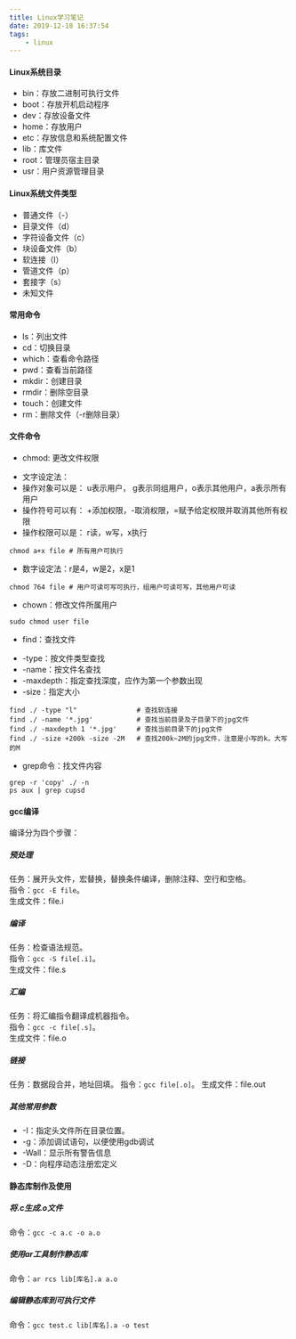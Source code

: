 ```yaml
---
title: Linux学习笔记
date: 2019-12-18 16:37:54
tags:
	- linux
---
```


#### Linux系统目录
+ bin：存放二进制可执行文件
+ boot：存放开机启动程序
+ dev：存放设备文件
+ home：存放用户
+ etc：存放信息和系统配置文件
+ lib：库文件
+ root：管理员宿主目录
+ usr：用户资源管理目录

#### Linux系统文件类型
* 普通文件（-）
* 目录文件（d）
* 字符设备文件（c）
* 块设备文件（b）
* 软连接（l）
* 管道文件（p）
* 套接字（s）
* 未知文件

#### 常用命令
+ ls：列出文件
+ cd：切换目录
+ which：查看命令路径
+ pwd：查看当前路径
+ mkdir：创建目录
+ rmdir：删除空目录
+ touch：创建文件
+ rm：删除文件（-r删除目录）

#### 文件命令
+ chmod: 更改文件权限
* 文字设定法：
* 操作对象可以是： u表示用户， g表示同组用户，o表示其他用户，a表示所有用户  
* 操作符号可以有： +添加权限，-取消权限，=赋予给定权限并取消其他所有权限
* 操作权限可以是： r读，w写，x执行   
``` 
chmod a+x file # 所有用户可执行
```
* 数字设定法：r是4，w是2，x是1   
```
chmod 764 file # 用户可读可写可执行，组用户可读可写，其他用户可读
```
+ chown：修改文件所属用户
```
sudo chmod user file
```

+ find：查找文件
* -type：按文件类型查找
* -name：按文件名查找
* -maxdepth：指定查找深度，应作为第一个参数出现
* -size：指定大小
```
find ./ -type "l"               # 查找软连接
find ./ -name '*.jpg'           # 查找当前目录及子目录下的jpg文件
find ./ -maxdepth 1 '*.jpg'     # 查找当前目录下的jpg文件
find ./ -size +200k -size -2M   # 查找200k~2M的jpg文件，注意是小写的k，大写的M
```

+ grep命令：找文件内容
```
grep -r 'copy' ./ -n
ps aux | grep cupsd
```

#### gcc编译
编译分为四个步骤：
##### 预处理
任务：展开头文件，宏替换，替换条件编译，删除注释、空行和空格。  
指令：`gcc -E file`。  
生成文件：file.i  

##### 编译
任务：检查语法规范。  
指令：`gcc -S file[.i]`。  
生成文件：file.s

##### 汇编
任务：将汇编指令翻译成机器指令。  
指令：`gcc -c file[.s]`。  
生成文件：file.o  

##### 链接
任务：数据段合并，地址回填。
指令：`gcc file[.o]`。
生成文件：file.out

##### 其他常用参数
+ -I：指定头文件所在目录位置。
+ -g：添加调试语句，以便使用gdb调试
+ -Wall：显示所有警告信息
+ -D：向程序动态注册宏定义

#### 静态库制作及使用
##### 将.c生成.o文件  
命令：`gcc -c a.c -o a.o`

##### 使用ar工具制作静态库
命令：`ar rcs lib[库名].a a.o`

##### 编辑静态库到可执行文件
命令：`gcc test.c lib[库名].a -o test`
